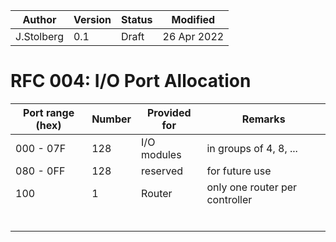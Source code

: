 | Author     | Version | Status | Modified    |
| ---------- | ------- | ------ | ----------- |
| J.Stolberg | 0.1     | Draft  | 26 Apr 2022 |



# RFC 004: I/O Port Allocation



| Port range (hex) | Number | Provided for | Remarks                        |
| ---------------- | ------ | ------------ | ------------------------------ |
| 000 - 07F        | 128    | I/O modules  | in groups of 4, 8, ...         |
| 080 - 0FF        | 128    | reserved     | for future use                 |
| 100              | 1      | Router       | only one router per controller |
|                  |        |              |                                |
|                  |        |              |                                |
|                  |        |              |                                |
|                  |        |              |                                |
|                  |        |              |                                |
|                  |        |              |                                |

